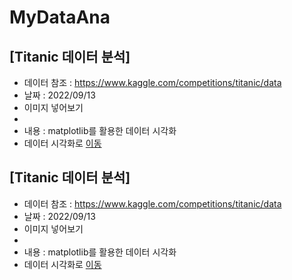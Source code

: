 # MyDataAna
## [Titanic 데이터 분석]
  * 데이터 참조 : https://www.kaggle.com/competitions/titanic/data
  * 날짜 : 2022/09/13
  * 이미지 넣어보기
  * 
  * 내용 : matplotlib를 활용한 데이터 시각화
  * 데이터 시각화로 [이동](./20220914.ipynb)
  
  

## [Titanic 데이터 분석]
  * 데이터 참조 : https://www.kaggle.com/competitions/titanic/data
  * 날짜 : 2022/09/13
  * 이미지 넣어보기
  * 
  * 내용 : matplotlib를 활용한 데이터 시각화
  * 데이터 시각화로 [이동](./20220914_02.ipynb)
